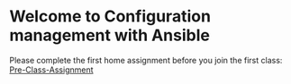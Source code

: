# Welcome to Configuration management with Ansible

Please complete the first home assignment before you join the first class: [Pre-Class-Assignment](assignments/pre-class-assignment/README.md)